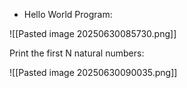 - Hello World Program:

![[Pasted image 20250630085730.png]]

Print the first N natural numbers:

![[Pasted image 20250630090035.png]]
